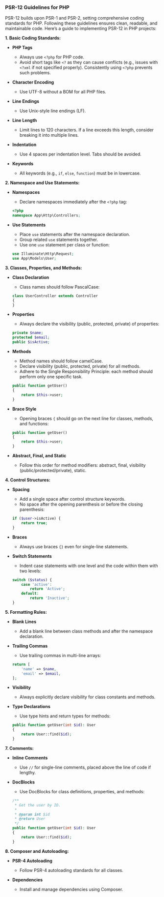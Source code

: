 ### PSR-12 Guidelines for PHP

PSR-12 builds upon PSR-1 and PSR-2, setting comprehensive coding standards for PHP. Following these guidelines ensures clean, readable, and maintainable code. Here’s a guide to implementing PSR-12 in PHP projects:

**1. Basic Coding Standards:**

* **PHP Tags**
    * Always use `<?php` for PHP code.
    * Avoid short tags like `<?` as they can cause conflicts (e.g., issues with `<?xml` if not specified properly). Consistently using `<?php` prevents such problems.

* **Character Encoding**
    * Use UTF-8 without a BOM for all PHP files.

* **Line Endings**
    * Use Unix-style line endings (LF).

* **Line Length**
    * Limit lines to 120 characters. If a line exceeds this length, consider breaking it into multiple lines.

* **Indentation**
    * Use 4 spaces per indentation level. Tabs should be avoided.

* **Keywords**
    * All keywords (e.g., `if`, `else`, `function`) must be in lowercase.

**2. Namespace and Use Statements:**

* **Namespaces**
    * Declare namespaces immediately after the `<?php` tag:

    ```php
    <?php
    namespace App\Http\Controllers;
    ```

* **Use Statements**
    * Place `use` statements after the namespace declaration.
    * Group related `use` statements together.
    * Use one `use` statement per class or function:

    ```php
    use Illuminate\Http\Request;
    use App\Models\User;
    ```

**3. Classes, Properties, and Methods:**

* **Class Declaration**
    * Class names should follow PascalCase:

    ```php
    class UserController extends Controller
    {
    }
    ```

* **Properties**
    * Always declare the visibility (public, protected, private) of properties:

    ```php
    private $name;
    protected $email;
    public $isActive;
    ```

* **Methods**
    * Method names should follow camelCase.
    * Declare visibility (public, protected, private) for all methods.
    * Adhere to the Single Responsibility Principle: each method should perform only one specific task.

    ```php
    public function getUser()
    {
        return $this->user;
    }
    ```

* **Brace Style**
    * Opening braces `{` should go on the next line for classes, methods, and functions:

    ```php
    public function getUser()
    {
        return $this->user;
    }
    ```

* **Abstract, Final, and Static**
    * Follow this order for method modifiers: abstract, final, visibility (public/protected/private), static.

**4. Control Structures:**

* **Spacing**
    * Add a single space after control structure keywords.
    * No space after the opening parenthesis or before the closing parenthesis:

    ```php
    if ($user->isActive) {
        return true;
    }
    ```

* **Braces**
    * Always use braces `{}` even for single-line statements.

* **Switch Statements**
    * Indent case statements with one level and the code within them with two levels:

    ```php
    switch ($status) {
        case 'active':
            return 'Active';
        default:
            return 'Inactive';
    }
    ```

**5. Formatting Rules:**

* **Blank Lines**
    * Add a blank line between class methods and after the namespace declaration.

* **Trailing Commas**
    * Use trailing commas in multi-line arrays:

    ```php
    return [
        'name' => $name,
        'email' => $email,
    ];
    ```

* **Visibility**
    * Always explicitly declare visibility for class constants and methods.

* **Type Declarations**
    * Use type hints and return types for methods:

    ```php
    public function getUser(int $id): User
    {
        return User::find($id);
    }
    ```

**7. Comments:**

* **Inline Comments**
    * Use `//` for single-line comments, placed above the line of code if lengthy.

* **DocBlocks**
    * Use DocBlocks for class definitions, properties, and methods:

    ```php
    /**
     * Get the user by ID.
     *
     * @param int $id
     * @return User
     */
    public function getUser(int $id): User
    {
        return User::find($id);
    }
    ```

**8. Composer and Autoloading:**

* **PSR-4 Autoloading**
    * Follow PSR-4 autoloading standards for all classes.

* **Dependencies**
    * Install and manage dependencies using Composer.

